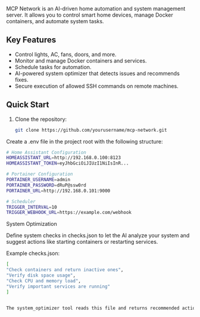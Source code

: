 
MCP Network is an AI-driven home automation and system management server. It allows you to control smart home devices, manage Docker containers, and automate system tasks.

## Key Features
- Control lights, AC, fans, doors, and more.
- Monitor and manage Docker containers and services.
- Schedule tasks for automation.
- AI-powered system optimizer that detects issues and recommends fixes.
- Secure execution of allowed SSH commands on remote machines.

## Quick Start
1. Clone the repository:
   ```bash
   git clone https://github.com/yourusername/mcp-network.git

Create a .env file in the project root with the following structure:
   ```bash
# Home Assistant Configuration
HOMEASSISTANT_URL=http://192.168.0.100:8123
HOMEASSISTANT_TOKEN=eyJhbGciOiJIUzI1NiIsInR...

# Portainer Configuration
PORTAINER_USERNAME=admin
PORTAINER_PASSWORD=dRuP@ssw0rd
PORTAINER_URL=http://192.168.0.101:9000

# Scheduler
TRIGGER_INTERVAL=10
TRIGGER_WEBHOOK_URL=https://example.com/webhook
```

System Optimization

Define system checks in checks.json to let the AI analyze your system and suggest actions like starting containers or restarting services.

Example checks.json:
   ```bash
[
  "Check containers and return inactive ones",
  "Verify disk space usage",
  "Check CPU and memory load",
  "Verify important services are running"
]


The system_optimizer tool reads this file and returns recommended actions in JSON format.



